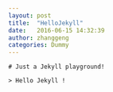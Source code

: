 ```yaml
---
layout: post
title:  "HelloJekyll"
date:   2016-06-15 14:32:39
author: zhanggeng
categories: Dummy
---
```



	# Just a Jekyll playground! 
	
	> Hello Jekyll !


